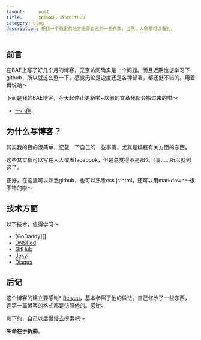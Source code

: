 ```yaml
---
layout:     post
title:      放弃BAE，转战Github
category: blog
description: 想找一个稳定的地方记录自己的一些东西，当然，大家都可以看到。
---
```


## 前言

在BAE上写了好几个月的博客，无奈访问确实是一个问题。而且近期也想学习下github，所以就这么整一下。感觉无论是速度还是各种部署，都还挺不错的。用着再说哈～

下面是我的BAE博客，今天起停止更新啦~以前的文章我都会搬过来的啦～

* [一小佳][]


## 为什么写博客？

其实我的目的很简单，记载一下自己的一些事情，尤其是编程有关方面的东西。

这些其实都可以写在人人或者facebook，但是总觉得不是那么回事……所以就到这了。

正好，在这里可以熟悉github，也可以熟悉css js html，还可以用markdown～很不错的啦～

## 技术方面

以下技术，值得学习～

* [GoDaddy][]
* [DNSPod][]
* [GitHub][]
* [Jekyll][]
* [Disqus][]

## 后记

这个博客的建立要感谢* [Beiyuu][]，基本参照了他的做法。自己修改了一些东西，连第一篇博客的格式都是仿照他的。感谢。

剩下的，自己以后慢慢去摸索吧～

**生命在于折腾**。

[BeiYuu]:    http://beiyuu.com  "BeiYuu"
[一小佳]:   http://yijia007.duapp.com/   "一小佳"
[GitHub]: http://github.com "Github:social coding"
[Jekyll]:   https://github.com/mojombo/jekyll
[Disqus]: http://disqus.com "Disqus"
[DNSPod]: http://dnspod.cn "DNSPod"
